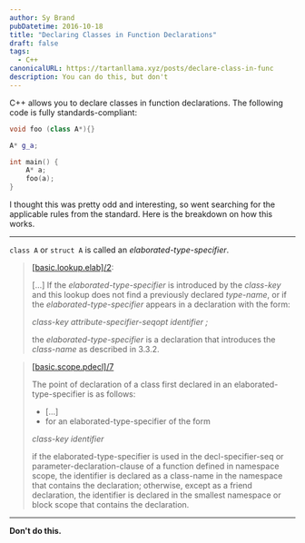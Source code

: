 ```yaml
---
author: Sy Brand
pubDatetime: 2016-10-18
title: "Declaring Classes in Function Declarations"
draft: false
tags:
  - C++
canonicalURL: https://tartanllama.xyz/posts/declare-class-in-func
description: You can do this, but don't
---
```


C++ allows you to declare classes in function declarations. The following code is fully standards-compliant:

```cpp
void foo (class A*){}

A* g_a;

int main() {
    A* a;
    foo(a);
}
```

I thought this was pretty odd and interesting, so went searching for the applicable rules from the standard. Here is the breakdown on how this works.

-------------

`class A` or `struct A` is called an *elaborated-type-specifier*.

> [[basic.lookup.elab]/2](https://timsong-cpp.github.io/cppwp/n4140/basic.lookup.elab#2):
> 
>[...] If the *elaborated-type-specifier* is introduced by the *class-key* and this lookup does not find a previously declared *type-name*, or if the *elaborated-type-specifier* appears in a declaration with the form:
>
> *class-key attribute-specifier-seqopt identifier ;*
>
>the *elaborated-type-specifier* is a declaration that introduces the *class-name* as described in 3.3.2.

> [[basic.scope.pdecl]/7](https://timsong-cpp.github.io/cppwp/n4140/basic.scope.pdecl#7)
>
> The point of declaration of a class first declared in an elaborated-type-specifier is as follows:
>
> - [...]
> - for an elaborated-type-specifier of the form
>
> *class-key identifier*
>
> if the elaborated-type-specifier is used in the decl-specifier-seq or parameter-declaration-clause of a function defined in namespace scope, the identifier is declared as a class-name in the namespace that contains the declaration; otherwise, except as a friend declaration, the identifier is declared in the smallest namespace or block scope that contains the declaration.

-------------

**Don't do this.**